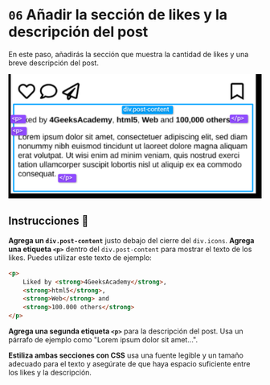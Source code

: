 # `06` Añadir la sección de likes y la descripción del post

En este paso, añadirás la sección que muestra la cantidad de likes y una breve descripción del post.

![postcard-text](../../assets/postcard-text.png)

## Instrucciones 📝

**Agrega un `div.post-content`** justo debajo del cierre del `div.icons`. 
**Agrega una etiqueta `<p>`** dentro del `div.post-content` para mostrar el texto de los likes. Puedes utilizar este texto de ejemplo: 

```html
<p>
    Liked by <strong>4GeeksAcademy</strong>, 
    <strong>html5</strong>, 
    <strong>Web</strong> and 
    <strong>100.000 others</strong>
</p>
```
**Agrega una segunda etiqueta `<p>`** para la descripción del post. Usa un párrafo de ejemplo como "Lorem ipsum dolor sit amet...".

**Estiliza ambas secciones con CSS** usa una fuente legible y un tamaño adecuado para el texto y asegúrate de que haya espacio suficiente entre los likes y la descripción.